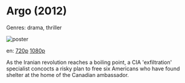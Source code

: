 # Argo (2012)

Genres: drama, thriller

![poster](http://image.tmdb.org/t/p/w500/oai3xLBQHpIh18VJdRCcL7D0Yg0.jpg)

en:
  [720p](magnet:?xt=urn:btih:5C0F7F7FA9E6389B51B938DBAEA85920578CF40F&tr=udp://glotorrents.pw:6969/announce&tr=udp://tracker.opentrackr.org:1337/announce&tr=udp://torrent.gresille.org:80/announce&tr=udp://tracker.openbittorrent.com:80&tr=udp://tracker.coppersurfer.tk:6969&tr=udp://tracker.leechers-paradise.org:6969&tr=udp://p4p.arenabg.ch:1337&tr=udp://tracker.internetwarriors.net:1337)
  [1080p](magnet:?xt=urn:btih:32DDAA8C1BBC4C78339199FAB88CF7EBFA0C9720&tr=udp://glotorrents.pw:6969/announce&tr=udp://tracker.opentrackr.org:1337/announce&tr=udp://torrent.gresille.org:80/announce&tr=udp://tracker.openbittorrent.com:80&tr=udp://tracker.coppersurfer.tk:6969&tr=udp://tracker.leechers-paradise.org:6969&tr=udp://p4p.arenabg.ch:1337&tr=udp://tracker.internetwarriors.net:1337)
  


As the Iranian revolution reaches a boiling point, a CIA 'exfiltration' specialist concocts a risky plan to free six Americans who have found shelter at the home of the Canadian ambassador.